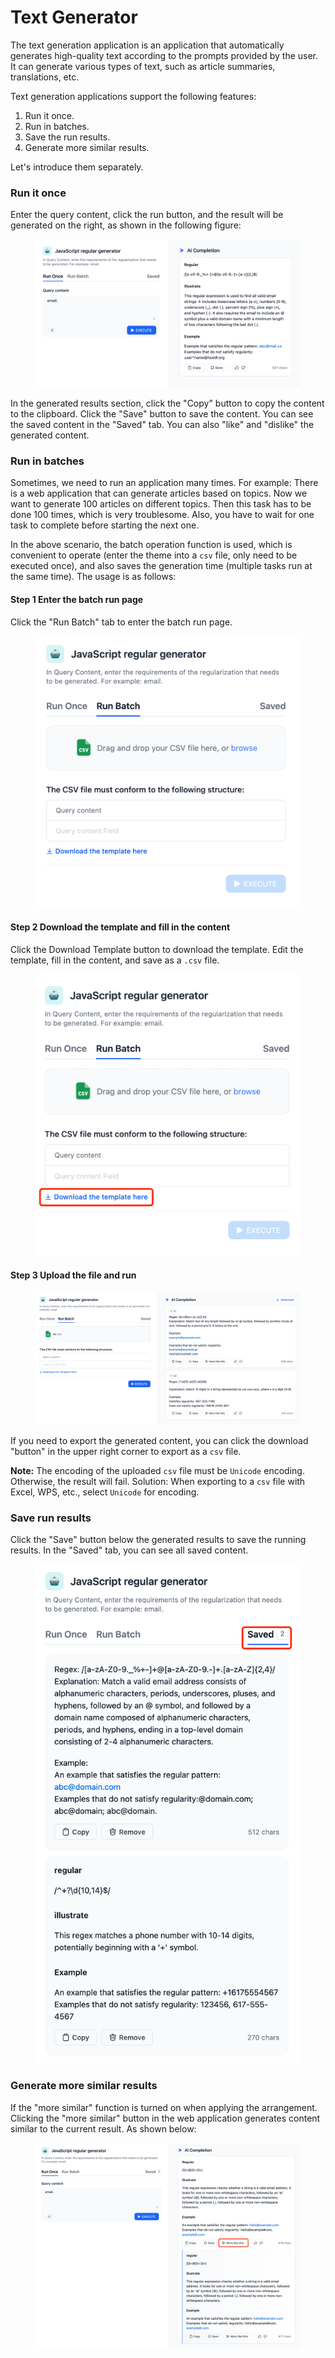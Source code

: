 # Text Generator

The text generation application is an application that automatically generates high-quality text according to the prompts provided by the user. It can generate various types of text, such as article summaries, translations, etc.

Text generation applications support the following features:

1. Run it once.
2. Run in batches.
3. Save the run results.
4. Generate more similar results.

Let's introduce them separately.

### Run it once

Enter the query content, click the run button, and the result will be generated on the right, as shown in the following figure:

<figure><img src="../../.gitbook/assets/image (57).png" alt=""><figcaption></figcaption></figure>

In the generated results section, click the "Copy" button to copy the content to the clipboard. Click the "Save" button to save the content. You can see the saved content in the "Saved" tab. You can also "like" and "dislike" the generated content.

### Run in batches

Sometimes, we need to run an application many times. For example: There is a web application that can generate articles based on topics. Now we want to generate 100 articles on different topics. Then this task has to be done 100 times, which is very troublesome. Also, you have to wait for one task to complete before starting the next one.

In the above scenario, the batch operation function is used, which is convenient to operate (enter the theme into a `csv` file, only need to be executed once), and also saves the generation time (multiple tasks run at the same time). The usage is as follows:

#### Step 1 Enter the batch run page

Click the "Run Batch" tab to enter the batch run page.

<figure><img src="../../.gitbook/assets/image (27).png" alt=""><figcaption></figcaption></figure>

#### Step 2 Download the template and fill in the content

Click the Download Template button to download the template. Edit the template, fill in the content, and save as a `.csv` file.

<figure><img src="../../.gitbook/assets/image (13) (1) (1).png" alt=""><figcaption></figcaption></figure>

#### Step 3 Upload the file and run

<figure><img src="../../.gitbook/assets/image (55).png" alt=""><figcaption></figcaption></figure>

If you need to export the generated content, you can click the download "button" in the upper right corner to export as a `csv` file.

**Note:** The encoding of the uploaded `csv` file must be `Unicode` encoding. Otherwise, the result will fail. Solution: When exporting to a `csv` file with Excel, WPS, etc., select `Unicode` for encoding.

### Save run results

Click the "Save" button below the generated results to save the running results. In the "Saved" tab, you can see all saved content.

<figure><img src="../../.gitbook/assets/image (6) (1) (1).png" alt=""><figcaption></figcaption></figure>

### Generate more similar results

If the "more similar" function is turned on when applying the arrangement. Clicking the "more similar" button in the web application generates content similar to the current result. As shown below:

<figure><img src="../../.gitbook/assets/image (22).png" alt=""><figcaption></figcaption></figure>
